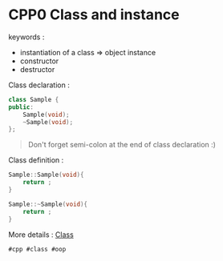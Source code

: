 # CPP0 Class and instance

keywords :
* instantiation of a class => object instance
* constructor
* destructor

Class declaration :
```cpp
class Sample {
public:
	Sample(void);
	~Sample(void);
};
```
> Don't forget semi-colon at the end of class declaration :)

Class definition :
```cpp
Sample::Sample(void){
	return ;
}

Sample::~Sample(void){
	return ;
}
```

More details : [Class](https://cplusplus.com/doc/tutorial/classes/)

    #cpp #class #oop
